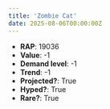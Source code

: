 ```yaml
---
title: 'Zombie Cat'
date: 2025-08-06T00:00:00Z
---
```

- **RAP**: 19036
- **Value**: -1
- **Demand level**: -1
- **Trend**: -1
- **Projected?**: True
- **Hyped?**: True
- **Rare?**: True
